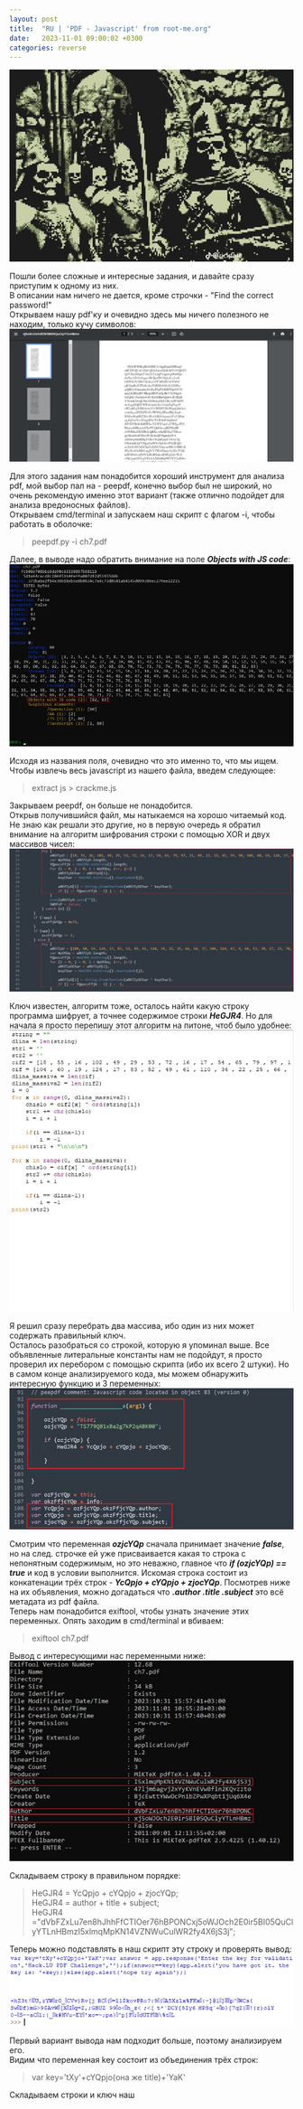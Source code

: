 ```yaml
---
layout: post
title:  "RU | 'PDF - Javascript' from root-me.org"
date:   2023-11-01 09:00:02 +0300
categories: reverse
---
```

![Zero](/assets/pdfjs_0.jpg)

Пошли более сложные и интересные задания, и давайте сразу приступим к одному из них.  
В описании нам ничего не дается, кроме строчки - "Find the correct password!"  
Открываем нашу pdf'ку и очевидно здесь мы ничего полезного не находим, только кучу символов:  
![First](/assets/pdfjs_1.jpg)

Для этого задания нам понадобится хороший инструмент для анализа pdf, мой выбор пал на - peepdf, конечно выбор был не широкий, но очень рекомендую именно этот вариант (также отлично подойдет для анализа вредоносных файлов).  
Открываем cmd/terminal и запускаем наш скрипт с флагом -i, чтобы работать в оболочке:

>peepdf.py -i ch7.pdf

Далее, в выводе надо обратить внимание на поле ***Objects with JS code***:
![Second](/assets/pdfjs_2.jpg)

Исходя из названия поля, очевидно что это именно то, что мы ищем.  
Чтобы извлечь весь javascript из нашего файла, введем следующее:

>extract js > crackme.js

Закрываем peepdf, он больше не понадобится.  
Открыв получившийся файл, мы натыкаемся на хорошо читаемый код. Не знаю как решали это другие, но в первую очередь я обратил внимание на алгоритм шифрования строки с помощью XOR и двух массивов чисел:
![Third](/assets/pdfjs_3.jpg)

Ключ известен, алгоритм тоже, осталось найти какую строку программа шифрует, а точнее содержимое строки ***HeGJR4***. Но для начала я просто перепишу этот алгоритм на питоне, чтоб было удобнее:  
![4](/assets/pdfjs_4.jpg)

Я решил сразу перебрать два массива, ибо один из них может содержать правильный ключ.  
Осталось разобраться со строкой, которую я упоминал выше. Все объявленные литеральные константы нам не подойдут, я просто проверил их перебором с помощью скрипта (ибо их всего 2 штуки). Но в самом конце анализируемого кода, мы можем обнаружить интересную функцию и 3 переменных:
![5](/assets/pdfjs_5.jpg)

Смотрим что переменная ***ozjcYQp*** сначала принимает значение ***false***, но на след. строчке ей уже присваивается какая то строка с непонятным содержимым, но это неважно, главное что ***if (ozjcYQp) == true*** и код в условии выполнится. Искомая строка состоит из конкатенации трёх строк - ***YcQpjo + cYQpjo + zjocYQp***. Посмотрев ниже на их объявления, можно догадаться что ***.author .title .subject*** это всё метадата из pdf файла.  
Теперь нам понадобится exiftool, чтобы узнать значение этих переменных. Опять заходим в cmd/terminal и вбиваем:

> exiftool ch7.pdf

Вывод с интересующими нас переменными ниже:
![6](/assets/pdfjs_6.jpg)

Складываем строку в правильном порядке:

>HeGJR4 = YcQpjo + cYQpjo + zjocYQp;  
HeGJR4 = author + title + subject;  
HeGJR4 ="dVbFZxLu7en8hJhhFfCTIOer76hBPONCxj5oWJOch2E0ir5BI05QuClyYTLnHBmzI5xlmqMpKN14VZNWuCulWR2fy4X6jS3j";

Теперь можно подставлять в наш скрипт эту строку и проверять вывод:
![7](/assets/pdfjs_7.jpg)

Первый вариант вывода нам подходит больше, поэтому анализируем его.  
Видим что переменная key состоит из объединения трёх строк:

> var key='tXy'+cYQpjo(она же title)+'YaK'

Складываем строки и ключ наш
